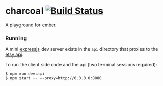 # charcoal [![Build Status](https://travis-ci.org/dadleyy/charcoal.svg?branch=master)](https://travis-ci.org/dadleyy/charcoal)

A playground for [ember](http://emberjs.com).

### Running

A mini [expressjs](http://expressjs.com/) dev server exists in the `api` directory that proxies to the [etsy api](https://www.etsy.com/developers/documentation).

To run the client side code and the api (two terminal sessions required):

```
$ npm run dev:api
$ npm start -- --proxy=http://0.0.0.0:8080
```
